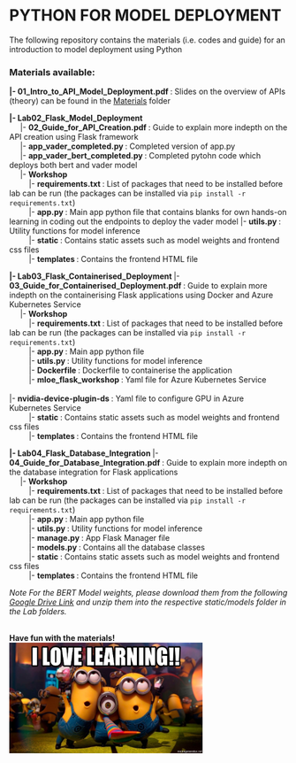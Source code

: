 # PYTHON FOR MODEL DEPLOYMENT

The following repository contains the materials (i.e. codes and guide) for an introduction to model deployment using Python

### Materials available:

<b> |- 01_Intro_to_API_Model_Deployment.pdf </b>: Slides on the overview of APIs (theory) can be found in the [Materials](Materials) folder

<b> |- Lab02_Flask_Model_Deployment </b>
<br>&nbsp;&nbsp;&nbsp;&nbsp;
        |- <b> 02_Guide_for_API_Creation.pdf </b>: Guide to explain more indepth on the API creation using Flask framework 
<br>&nbsp;&nbsp;&nbsp;&nbsp;
        |- <b> app_vader_completed.py </b>: Completed version of app.py
<br>&nbsp;&nbsp;&nbsp;&nbsp;
        |- <b> app_vader_bert_completed.py </b>: Completed pytohn code which deploys both bert and vader model
<br>&nbsp;&nbsp;&nbsp;&nbsp;
        |- <b> Workshop </b>
<br>&nbsp;&nbsp;&nbsp;&nbsp;&nbsp;&nbsp;&nbsp;&nbsp;
            |- <b> requirements.txt </b>: List of packages that need to be installed before lab can be run (the packages can be installed via `pip install -r requirements.txt`)
<br>&nbsp;&nbsp;&nbsp;&nbsp;&nbsp;&nbsp;&nbsp;&nbsp;
            |- <b> app.py </b>: Main app python file that contains blanks for own hands-on learning in coding out the endpoints to deploy the vader model
            |- <b> utils.py </b>: Utility functions for model inference
<br>&nbsp;&nbsp;&nbsp;&nbsp;&nbsp;&nbsp;&nbsp;&nbsp;
            |- <b> static </b>: Contains static assets such as model weights and frontend css files
<br>&nbsp;&nbsp;&nbsp;&nbsp;&nbsp;&nbsp;&nbsp;&nbsp;
            |- <b> templates </b>: Contains the frontend HTML file

<b> |- Lab03_Flask_Containerised_Deployment </b>
        |- <b> 03_Guide_for_Containerised_Deployment.pdf </b>: Guide to explain more indepth on the containerising Flask applications using Docker and Azure Kubernetes Service
<br>&nbsp;&nbsp;&nbsp;&nbsp;
        |- <b> Workshop </b>
<br>&nbsp;&nbsp;&nbsp;&nbsp;&nbsp;&nbsp;&nbsp;&nbsp;
            |- <b> requirements.txt </b>: List of packages that need to be installed before lab can be run (the packages can be installed via `pip install -r requirements.txt`)
<br>&nbsp;&nbsp;&nbsp;&nbsp;&nbsp;&nbsp;&nbsp;&nbsp;
            |- <b> app.py </b>: Main app python file 
<br>&nbsp;&nbsp;&nbsp;&nbsp;&nbsp;&nbsp;&nbsp;&nbsp;
            |- <b> utils.py </b>: Utility functions for model inference
<br>&nbsp;&nbsp;&nbsp;&nbsp;&nbsp;&nbsp;&nbsp;&nbsp;
            |- <b> Dockerfile </b>: Dockerfile to containerise the application
<br>&nbsp;&nbsp;&nbsp;&nbsp;&nbsp;&nbsp;&nbsp;&nbsp;
            |- <b> mloe_flask_workshop </b>: Yaml file for Azure Kubernetes Service
<br>&nbsp;&nbsp;&nbsp;&nbsp;&nbsp;&nbsp;&nbsp;&nbsp;            
            |- <b> nvidia-device-plugin-ds </b>: Yaml file to configure GPU in Azure Kubernetes Service
<br>&nbsp;&nbsp;&nbsp;&nbsp;&nbsp;&nbsp;&nbsp;&nbsp;
            |- <b> static </b>: Contains static assets such as model weights and frontend css files
<br>&nbsp;&nbsp;&nbsp;&nbsp;&nbsp;&nbsp;&nbsp;&nbsp;
            |- <b> templates </b>: Contains the frontend HTML file
            
<b> |- Lab04_Flask_Database_Integration </b>
        |- <b> 04_Guide_for_Database_Integration.pdf </b>: Guide to explain more indepth on the database integration for Flask applications
<br>&nbsp;&nbsp;&nbsp;&nbsp;
        |- <b> Workshop </b>
<br>&nbsp;&nbsp;&nbsp;&nbsp;&nbsp;&nbsp;&nbsp;&nbsp;
            |- <b> requirements.txt </b>: List of packages that need to be installed before lab can be run (the packages can be installed via `pip install -r requirements.txt`)
<br>&nbsp;&nbsp;&nbsp;&nbsp;&nbsp;&nbsp;&nbsp;&nbsp;
            |- <b> app.py </b>: Main app python file 
<br>&nbsp;&nbsp;&nbsp;&nbsp;&nbsp;&nbsp;&nbsp;&nbsp;
            |- <b> utils.py </b>: Utility functions for model inference
<br>&nbsp;&nbsp;&nbsp;&nbsp;&nbsp;&nbsp;&nbsp;&nbsp;
            |- <b> manage.py </b>: App Flask Manager file
<br>&nbsp;&nbsp;&nbsp;&nbsp;&nbsp;&nbsp;&nbsp;&nbsp;
            |- <b> models.py </b>: Contains all the database classes
<br>&nbsp;&nbsp;&nbsp;&nbsp;&nbsp;&nbsp;&nbsp;&nbsp;
            |- <b> static </b>: Contains static assets such as model weights and frontend css files
<br>&nbsp;&nbsp;&nbsp;&nbsp;&nbsp;&nbsp;&nbsp;&nbsp;
            |- <b> templates </b>: Contains the frontend HTML file

<i> Note For the BERT Model weights, please download them from the following [Google Drive Link](https://drive.google.com/drive/folders/1TZUOcuM29V4hq3MIjVKSAwzARJTl79sn?usp=sharing) and unzip them into the respective static/models folder in the Lab folders. </i>

<br>
<b> Have fun with the materials! </b>
<br>
<img src="i-love-learning.jpg" width="350" height="200">
